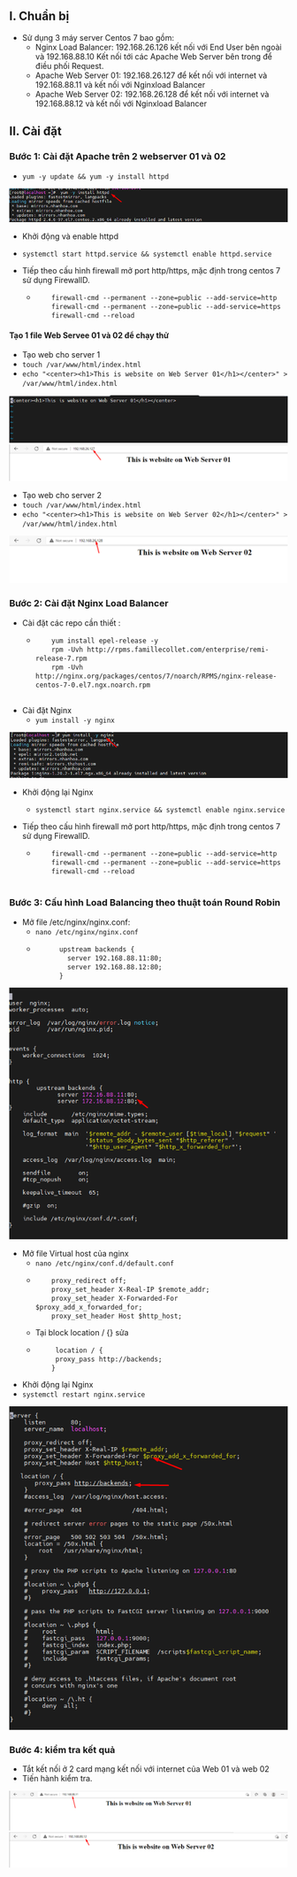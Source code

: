 ## I. Chuẩn bị 
- Sử dụng 3 máy server Centos 7 bao gồm:
    + Nginx Load Balancer:  192.168.26.126 kết nối với End User bên ngoài và 192.168.88.10 Kết nối tới các Apache Web Server bên trong để điều phối Request.
    + Apache Web Server 01: 192.168.26.127 để kết nối với internet và 192.168.88.11 và kết nối với Nginxload Balancer
    + Apache Web Server 02: 192.168.26.128 để kết nối với internet và 192.168.88.12 và kết nối với Nginxload Balancer

## II. Cài đặt
### Bước 1: Cài đặt Apache trên 2 webserver 01 và 02
- `yum -y update && yum -y install httpd`

<img src="../img/kha1.png">

- Khởi động và enable httpd
- `systemctl start httpd.service && systemctl enable httpd.service`

- Tiếp theo cấu hình firewall mở port http/https, mặc định trong centos 7 sử dụng FirewallD.
    + ```
          firewall-cmd --permanent --zone=public --add-service=http 
          firewall-cmd --permanent --zone=public --add-service=https
          firewall-cmd --reload

#### Tạo 1 file Web Servee 01 và 02 để chạy thử 
- Tạo web cho server 1
- `touch /var/www/html/index.html` 
- `echo "<center><h1>This is website on Web Server 01</h1></center>" > /var/www/html/index.html`

<img src="../img/kha3.png">

<img src="../img/kh1.png">

- Tạo web cho server 2
- `touch /var/www/html/index.html` 
- `echo "<center><h1>This is website on Web Server 02</h1></center>" > /var/www/html/index.html`

<img src="../img/kh2.png">

### Bước 2: Cài đặt Nginx Load Balancer
- Cài đặt các repo cần thiết :
    + ``` 
          yum install epel-release -y 
          rpm -Uvh http://rpms.famillecollet.com/enterprise/remi-release-7.rpm 
          rpm -Uvh http://nginx.org/packages/centos/7/noarch/RPMS/nginx-release-centos-7-0.el7.ngx.noarch.rpm


- Cài đặt Nginx
    + `yum install -y nginx`

<img src="../img/kha4.png">

- Khởi động lại Nginx
    + `systemctl start nginx.service && systemctl enable nginx.service`


- Tiếp theo cấu hình firewall mở port http/https, mặc định trong centos 7 sử dụng FirewallD.
    + ```
          firewall-cmd --permanent --zone=public --add-service=http 
          firewall-cmd --permanent --zone=public --add-service=https
          firewall-cmd --reload


### Bước 3: Cấu hình Load Balancing theo thuật toán Round Robin
- Mở file /etc/nginx/nginx.conf:
    + `nano /etc/nginx/nginx.conf`
    + ```
            upstream backends {
              server 192.168.88.11:80;
              server 192.168.88.12:80;
            }
<img src="../img/kha5.png">

- Mở file Virtual host của nginx
    + `nano /etc/nginx/conf.d/default.conf`
    + ```
          proxy_redirect off;
          proxy_set_header X-Real-IP $remote_addr;
          proxy_set_header X-Forwarded-For $proxy_add_x_forwarded_for;
          proxy_set_header Host $http_host;
    + Tại block location / {} sửa 
    + ```
           location / {
           proxy_pass http://backends;
          }
- Khởi động lại Nginx
- `systemctl restart nginx.service`

<img src="../img/kha6.png">

### Bước 4: kiểm tra kết quả
- Tắt kết nối ở 2 card mạng kết nối với internet của Web 01 và web 02
- Tiến hành kiểm tra.

<img src="../img/kh3.png">

<img src="../img/kh4.png">
